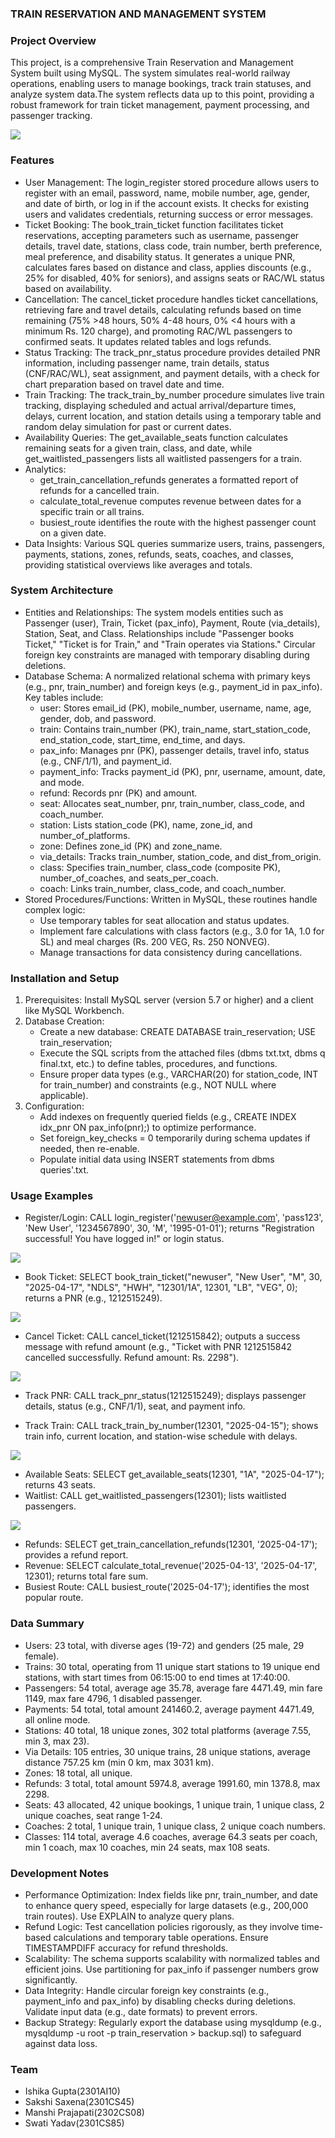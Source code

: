### TRAIN RESERVATION AND MANAGEMENT SYSTEM



### Project Overview
This project, is a comprehensive Train Reservation and Management System built using MySQL. The system simulates real-world railway operations, enabling users to manage bookings, track train statuses, and analyze system data.The system reflects data up to this point, providing a robust framework for train ticket management, payment processing, and passenger tracking.

![](dbms_er.png)
### Features
- User Management: The login_register stored procedure allows users to register with an email, password, name, mobile number, age, gender, and date of birth, or log in if the account exists. It checks for existing users and validates credentials, returning success or error messages.
- Ticket Booking: The book_train_ticket function facilitates ticket reservations, accepting parameters such as username, passenger details, travel date, stations, class code, train number, berth preference, meal preference, and disability status. It generates a unique PNR, calculates fares based on distance and class, applies discounts (e.g., 25% for disabled, 40% for seniors), and assigns seats or RAC/WL status based on availability.
- Cancellation: The cancel_ticket procedure handles ticket cancellations, retrieving fare and travel details, calculating refunds based on time remaining (75% >48 hours, 50% 4-48 hours, 0% <4 hours with a minimum Rs. 120 charge), and promoting RAC/WL passengers to confirmed seats. It updates related tables and logs refunds.
- Status Tracking: The track_pnr_status procedure provides detailed PNR information, including passenger name, train details, status (CNF/RAC/WL), seat assignment, and payment details, with a check for chart preparation based on travel date and time.
- Train Tracking: The track_train_by_number procedure simulates live train tracking, displaying scheduled and actual arrival/departure times, delays, current location, and station details using a temporary table and random delay simulation for past or current dates.
- Availability Queries: The get_available_seats function calculates remaining seats for a given train, class, and date, while get_waitlisted_passengers lists all waitlisted passengers for a train.
- Analytics:
  - get_train_cancellation_refunds generates a formatted report of refunds for a cancelled train.
  - calculate_total_revenue computes revenue between dates for a specific train or all trains.
  - busiest_route identifies the route with the highest passenger count on a given date.
- Data Insights: Various SQL queries summarize users, trains, passengers, payments, stations, zones, refunds, seats, coaches, and classes, providing statistical overviews like averages and totals.

### System Architecture
- Entities and Relationships: The system models entities such as Passenger (user), Train, Ticket (pax_info), Payment, Route (via_details), Station, Seat, and Class. Relationships include "Passenger books Ticket," "Ticket is for Train," and "Train operates via Stations." Circular foreign key constraints are managed with temporary disabling during deletions.
- Database Schema: A normalized relational schema with primary keys (e.g., pnr, train_number) and foreign keys (e.g., payment_id in pax_info). Key tables include:
  - user: Stores email_id (PK), mobile_number, username, name, age, gender, dob, and password.
  - train: Contains train_number (PK), train_name, start_station_code, end_station_code, start_time, end_time, and days.
  - pax_info: Manages pnr (PK), passenger details, travel info, status (e.g., CNF/1/1), and payment_id.
  - payment_info: Tracks payment_id (PK), pnr, username, amount, date, and mode.
  - refund: Records pnr (PK) and amount.
  - seat: Allocates seat_number, pnr, train_number, class_code, and coach_number.
  - station: Lists station_code (PK), name, zone_id, and number_of_platforms.
  - zone: Defines zone_id (PK) and zone_name.
  - via_details: Tracks train_number, station_code, and dist_from_origin.
  - class: Specifies train_number, class_code (composite PK), number_of_coaches, and seats_per_coach.
  - coach: Links train_number, class_code, and coach_number.
- Stored Procedures/Functions: Written in MySQL, these routines handle complex logic:
  - Use temporary tables for seat allocation and status updates.
  - Implement fare calculations with class factors (e.g., 3.0 for 1A, 1.0 for SL) and meal charges (Rs. 200 VEG, Rs. 250 NONVEG).
  - Manage transactions for data consistency during cancellations.

### Installation and Setup
1. Prerequisites: Install MySQL server (version 5.7 or higher) and a client like MySQL Workbench.
2. Database Creation:
   - Create a new database: CREATE DATABASE train_reservation; USE train_reservation;
   - Execute the SQL scripts from the attached files (dbms txt.txt, dbms q final.txt, etc.) to define tables, procedures, and functions.
   - Ensure proper data types (e.g., VARCHAR(20) for station_code, INT for train_number) and constraints (e.g., NOT NULL where applicable).
3. Configuration:
   - Add indexes on frequently queried fields (e.g., CREATE INDEX idx_pnr ON pax_info(pnr);) to optimize performance.
   - Set foreign_key_checks = 0 temporarily during schema updates if needed, then re-enable.
   - Populate initial data using INSERT statements from dbms queries'.txt.

### Usage Examples
- Register/Login: CALL login_register('newuser@example.com', 'pass123', 'New User', '1234567890', 30, 'M', '1995-01-01'); returns "Registration successful! You have logged in!" or login status.

![](login_register.jpg)

- Book Ticket: SELECT book_train_ticket("newuser", "New User", "M", 30, "2025-04-17", "NDLS", "HWH", "12301/1A", 12301, "LB", "VEG", 0); returns a PNR (e.g., 1212515249).

![](book_train_ticket.jpg)

- Cancel Ticket: CALL cancel_ticket(1212515842); outputs a success message with refund amount (e.g., "Ticket with PNR 1212515842 cancelled successfully. Refund amount: Rs. 2298").

![](cancel_ticket.jpg)

- Track PNR: CALL track_pnr_status(1212515249); displays passenger details, status (e.g., CNF/1/1), seat, and payment info.

- Track Train: CALL track_train_by_number(12301, "2025-04-15"); shows train info, current location, and station-wise schedule with delays.

![](track_train_by_number.jpg)

- Available Seats: SELECT get_available_seats(12301, "1A", "2025-04-17"); returns 43 seats.
- Waitlist: CALL get_waitlisted_passengers(12301); lists waitlisted passengers.

![](avail_seats.jpg)

- Refunds: SELECT get_train_cancellation_refunds(12301, '2025-04-17'); provides a refund report.
- Revenue: SELECT calculate_total_revenue('2025-04-13', '2025-04-17', 12301); returns total fare sum.
- Busiest Route: CALL busiest_route('2025-04-17'); identifies the most popular route.

### Data Summary
- Users: 23 total, with diverse ages (19-72) and genders (25 male, 29 female).
- Trains: 30 total, operating from 11 unique start stations to 19 unique end stations, with start times from 06:15:00 to end times at 17:40:00.
- Passengers: 54 total, average age 35.78, average fare 4471.49, min fare 1149, max fare 4796, 1 disabled passenger.
- Payments: 54 total, total amount 241460.2, average payment 4471.49, all online mode.
- Stations: 40 total, 18 unique zones, 302 total platforms (average 7.55, min 3, max 23).
- Via Details: 105 entries, 30 unique trains, 28 unique stations, average distance 757.25 km (min 0 km, max 3031 km).
- Zones: 18 total, all unique.
- Refunds: 3 total, total amount 5974.8, average 1991.60, min 1378.8, max 2298.
- Seats: 43 allocated, 42 unique bookings, 1 unique train, 1 unique class, 2 unique coaches, seat range 1-24.
- Coaches: 2 total, 1 unique train, 1 unique class, 2 unique coach numbers.
- Classes: 114 total, average 4.6 coaches, average 64.3 seats per coach, min 1 coach, max 10 coaches, min 24 seats, max 108 seats.

### Development Notes
- Performance Optimization: Index fields like pnr, train_number, and date to enhance query speed, especially for large datasets (e.g., 200,000 train routes). Use EXPLAIN to analyze query plans.
- Refund Logic: Test cancellation policies rigorously, as they involve time-based calculations and temporary table operations. Ensure TIMESTAMPDIFF accuracy for refund thresholds.
- Scalability: The schema supports scalability with normalized tables and efficient joins. Use partitioning for pax_info if passenger numbers grow significantly.
- Data Integrity: Handle circular foreign key constraints (e.g., payment_info and pax_info) by disabling checks during deletions. Validate input data (e.g., date formats) to prevent errors.
- Backup Strategy: Regularly export the database using mysqldump (e.g., mysqldump -u root -p train_reservation > backup.sql) to safeguard against data loss.

### Team
- Ishika Gupta(2301AI10)
- Sakshi Saxena(2301CS45)
- Manshi Prajapati(2302CS08)
- Swati Yadav(2301CS85)
